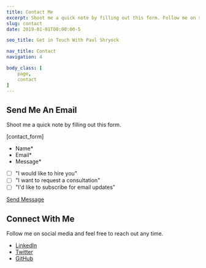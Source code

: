 ```yaml
---
title: Contact Me
excerpt: Shoot me a quick note by filling out this form. Follow me on social media and feel free to reach out any time.
slug: contact
date: 2019-01-01T00:00:00-5

seo_title: Get in Touch With Paul Shryock

nav_title: Contact
navigation: 4

body_class: [
	page,
	contact
]
---
```


## Send Me An Email

Shoot me a quick note by filling out this form.

[contact_form]

- Name*
- Email*
- Message*

- [ ] "I would like to hire you"
- [ ] "I want to request a consultation"
- [ ] "I'd like to subscribe for email updates"

[Send Message](#)

## Connect With Me

Follow me on social media and feel free to reach out any time.

- [LinkedIn](https://linkedin.com/in/paulshryock)
- [Twitter](https://twitter.com/paul_shryock)
- [GitHub](https://github.com/paulshryock)